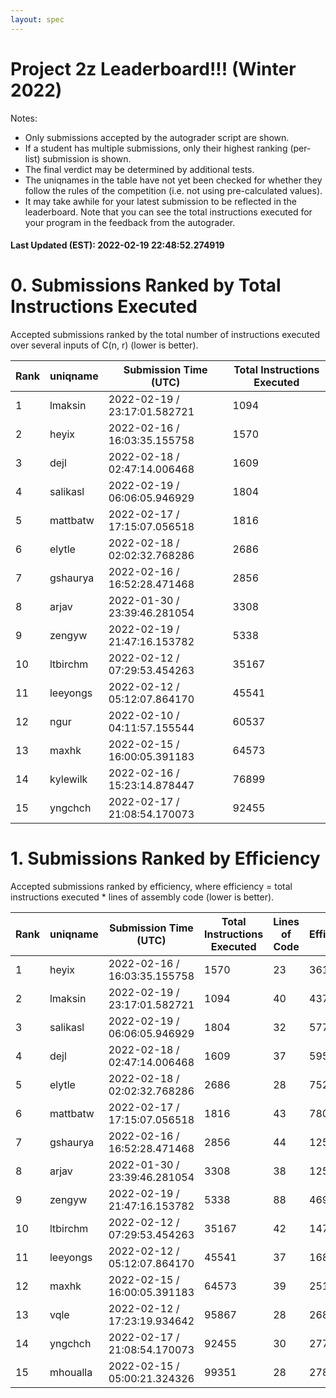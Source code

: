 ```yaml
---
layout: spec
---
```


Project 2z Leaderboard!!! (Winter 2022)
==============================
Notes:
- Only submissions accepted by the autograder script are shown.
- If a student has multiple submissions, only their highest ranking (per-list) submission is shown.
- The final verdict may be determined by additional tests.
- The uniqnames in the table have not yet been checked for whether they follow the rules of the competition (i.e. not using pre-calculated values).
- It may take awhile for your latest submission to be reflected in the leaderboard. Note that you can see the total instructions executed for your program in the feedback from the autograder.


#### Last Updated (EST): 2022-02-19 22:48:52.274919

# 0. Submissions Ranked by Total Instructions Executed
Accepted submissions ranked by the total number of instructions executed over several inputs of C(n, r) (lower is better).

| Rank  | uniqname | Submission Time (UTC) | Total Instructions Executed |
|---|---|---|---|
| 1 | lmaksin | 2022-02-19 / 23:17:01.582721 | 1094 |
| 2 | heyix | 2022-02-16 / 16:03:35.155758 | 1570 |
| 3 | dejl | 2022-02-18 / 02:47:14.006468 | 1609 |
| 4 | salikasl | 2022-02-19 / 06:06:05.946929 | 1804 |
| 5 | mattbatw | 2022-02-17 / 17:15:07.056518 | 1816 |
| 6 | elytle | 2022-02-18 / 02:02:32.768286 | 2686 |
| 7 | gshaurya | 2022-02-16 / 16:52:28.471468 | 2856 |
| 8 | arjav | 2022-01-30 / 23:39:46.281054 | 3308 |
| 9 | zengyw | 2022-02-19 / 21:47:16.153782 | 5338 |
| 10 | ltbirchm | 2022-02-12 / 07:29:53.454263 | 35167 |
| 11 | leeyongs | 2022-02-12 / 05:12:07.864170 | 45541 |
| 12 | ngur | 2022-02-10 / 04:11:57.155544 | 60537 |
| 13 | maxhk | 2022-02-15 / 16:00:05.391183 | 64573 |
| 14 | kylewilk | 2022-02-16 / 15:23:14.878447 | 76899 |
| 15 | yngchch | 2022-02-17 / 21:08:54.170073 | 92455 |


# 1. Submissions Ranked by Efficiency
Accepted submissions ranked by efficiency, where efficiency = total instructions executed * lines of assembly code (lower is better).

| Rank  | uniqname | Submission Time (UTC) | Total Instructions Executed |Lines of Code | Efficiency |
|---|---|---|---|---|---|
| 1 | heyix | 2022-02-16 / 16:03:35.155758 | 1570 | 23 | 36110 |
| 2 | lmaksin | 2022-02-19 / 23:17:01.582721 | 1094 | 40 | 43760 |
| 3 | salikasl | 2022-02-19 / 06:06:05.946929 | 1804 | 32 | 57728 |
| 4 | dejl | 2022-02-18 / 02:47:14.006468 | 1609 | 37 | 59533 |
| 5 | elytle | 2022-02-18 / 02:02:32.768286 | 2686 | 28 | 75208 |
| 6 | mattbatw | 2022-02-17 / 17:15:07.056518 | 1816 | 43 | 78088 |
| 7 | gshaurya | 2022-02-16 / 16:52:28.471468 | 2856 | 44 | 125664 |
| 8 | arjav | 2022-01-30 / 23:39:46.281054 | 3308 | 38 | 125704 |
| 9 | zengyw | 2022-02-19 / 21:47:16.153782 | 5338 | 88 | 469744 |
| 10 | ltbirchm | 2022-02-12 / 07:29:53.454263 | 35167 | 42 | 1477014 |
| 11 | leeyongs | 2022-02-12 / 05:12:07.864170 | 45541 | 37 | 1685017 |
| 12 | maxhk | 2022-02-15 / 16:00:05.391183 | 64573 | 39 | 2518347 |
| 13 | vqle | 2022-02-12 / 17:23:19.934642 | 95867 | 28 | 2684276 |
| 14 | yngchch | 2022-02-17 / 21:08:54.170073 | 92455 | 30 | 2773650 |
| 15 | mhoualla | 2022-02-15 / 05:00:21.324326 | 99351 | 28 | 2781828 |

